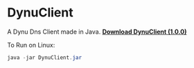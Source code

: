 # DynuClient
 A Dynu Dns Client made in Java.
[**Download DynuClient (1.0.0)**](https://github.com/sebad-git/DynuClient/blob/main/dist/DynuClient.jar?raw=true)

To Run on Linux: 
```java
java -jar DynuClient.jar
```
